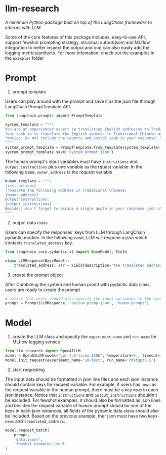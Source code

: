# llm-research
*A minimum Python package built on top of the LangChain framework to interact with LLM.*

Some of the core features of this package includes: easy-to-use API, support fewshot prompting strategy, structual output(json) and MLflow integration to better inspect the output and one can also easily add the logging metrics/artifacts. For more infomation, check out the examples in the `examples` folder

# Prompt
1. prompt template

Users can play around with the prompt and save it as the json file through LangChain PromptTemplate API.
```python
from langchain.prompts import PromptTemplate

system_template = """\
You are an experienced expert in translating English addresses to Traditional Chinese.
Your task is to translate the English address to Traditional Chinese using Json format.
"Notice: Do not include the country and postal code in your response".\
"""
system_prompt_template = PromptTemplate.from_template(system_template)
system_prompt_template.save('system_prompt.json')
```

The human prompt's input variables must have `instructions` and `output_instructions` plus one variable as the rquest variable. In the following case, `owner_address` is the request variable
```python
human_template = """\
{instructions}
Translate the following address in Traditional Chinese:
{owner_address}
Output Instructions:
{output_instructions}
Besides, don't forget to escape a single quote in your response json string.
"""
```

2. output data class

Users can specify the responses' keys from LLM through LangChain pydantic module. In the following case, LLM will respone a json which contains `translated_address` key.
```python
from langchain_core.pydantic_v1 import BaseModel, Field

class LLMResponse(BaseModel):
    translated_address: str = Field(description="the translated address in Traditional Chinese")
```

3. create the prompt object

After Combining the system and human promt with pydantic data class, users are ready to create the prompt
```python
# notice that users should also specify the input variables in the system prompt as keyword arguments in this class
prompt = Prompt(LLMResponse, 'system_promp.json', 'human_prompt')
```


# Model
1. create the LLM class and specify the `experiment_name` and `run_name` for MLflow logging service
```python
from llm_research import OpenAILLM
model = OpenAILLM(model="gpt-3.5-turbo-1106", temperature=0., timeout=120, verbose=True)
model.init_request(experiment_name='10-test', run_name='chatgpt3.5')
```

2. start requesting

The input data should be formatted in json line files and each json instance should contain keys for request variable. For example, if users has `news` as the request variable in the human prompt, there must be a key `news` in each json instance. Notice that `instructions` and `output_instructions` shouldn't be excluded.
For fewshot examples, it should also be formatted as json lines and besides the request variable of human prompt should be one of the keys in each json instances, all fields of the pydantic data class should also be included. Based on the previous example, ther json must have two keys-`news` and `translated_address`.
```python
model.request_batch(
    prompt,
    'data.jsonl',
    'fewshot_examples.jsonl'
)
```
